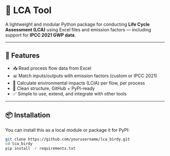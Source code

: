 # 🌱 LCA Tool

A lightweight and modular Python package for conducting **Life Cycle Assessment (LCA)** using Excel files and emission factors — including support for **IPCC 2021 GWP data**.

---

## 🚀 Features

- 📥 Read process flow data from Excel
- 📊 Match inputs/outputs with emission factors (custom or IPCC 2021)
- 🧮 Calculate environmental impacts (LCIA) per flow, per process
- 📁 Clean structure, GitHub + PyPI-ready
- ✅ Simple to use, extend, and integrate with other tools

---

## 📦 Installation

You can install this as a local module or package it for PyPI:

```bash
git clone https://github.com/yourusername/lca_birdy.git
cd lca_birdy
pip install -r requirements.txt
